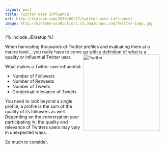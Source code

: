 ```yaml
---
layout: post
title: Twitter User Influence
url: http://kinlane.com/2010/06/27/twitter-user-influence/
image: http://kinlane-productions.s3.amazonaws.com/Twitter-Logo.jpg
---
```

{% include JB/setup %}
<p>
     When harvesting thousands of Twitter profiles and evaluating them at a macro level....you really have to come up with a definition of what is a quality or influential Twitter user.<img class="alignnone c1" title="Twitter" src="http://kinlane-productions.s3.amazonaws.com/Twitter-Logo.jpg"  width="250" align="right" />
</p>

<p>
     What makes a Twitter user influential:
</p>
<ul class="mainlist">
     <li>Number of Followers
     </li>
     <li>Number of Retweets
     </li>
     <li>Number of Tweets
     </li>
     <li>Contextual relevance of Tweets
     </li>
</ul>
<p>
     You need to look beyond a single profile, a profile is the sum of the quality of its followers as well. Depending on the conversation your participating in, the quality and relevance of Twitters users may vary in unexpected ways.
</p>

<p>
     So much to consider.
</p>
